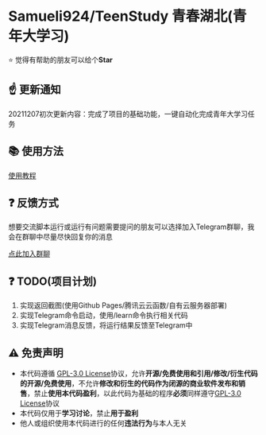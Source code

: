 # Samueli924/TeenStudy 青春湖北(青年大学习)

:star: 觉得有帮助的朋友可以给个**Star**

## :point_up: 更新通知

20211207初次更新内容：完成了项目的基础功能，一键自动化完成青年大学习任务  

## :books: 使用方法

[使用教程](https://blog.samuelchen.cn/archives/teenstudy-01)  

## :question: 反馈方式  

想要交流脚本运行或运行有问题需要提问的朋友可以选择加入Telegram群聊，我会在群聊中尽量尽快回复你的消息  


[点此加入群聊](https://t.me/samueli924)

## :question: TODO(项目计划)

1. 实现返回截图(使用Github Pages/腾讯云云函数/自有云服务器部署)
2. 实现Telegram命令启动，使用/learn命令执行相关代码
3. 实现Telegram消息反馈，将运行结果反馈至Telegram中


## :warning: 免责声明
- 本代码遵循 [GPL-3.0 License](https://github.com/Samueli924/TeenStudy/blob/main/LICENSE)协议，允许**开源/免费使用和引用/修改/衍生代码的开源/免费使用**，不允许**修改和衍生的代码作为闭源的商业软件发布和销售**，禁止**使用本代码盈利**，以此代码为基础的程序**必须**同样遵守[GPL-3.0 License](https://github.com/Samueli924/chaoxing/blob/main/LICENSE)协议  
- 本代码仅用于**学习讨论**，禁止**用于盈利**
- 他人或组织使用本代码进行的任何**违法行为**与本人无关

